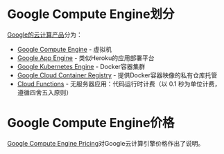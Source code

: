 # Google Compute Engine划分

[Google的云计算产品](https://cloud.google.com/products/compute/?hl=zh-cn)分为：

* [Google Compute Engine](https://cloud.google.com/compute/?hl=zh-cn) - 虚拟机
* [Google App Engine](https://cloud.google.com/appengine/?hl=zh-cn) - 类似Heroku的应用部署平台
* [Google Kubernetes Engine](https://cloud.google.com/kubernetes-engine/?hl=zh-cn) - Docker容器集群
* [Google Cloud Container Registry](https://cloud.google.com/container-registry/?hl=zh-cn) - 提供Docker容器映像的私有仓库托管
* [Cloud Functions](https://cloud.google.com/functions/?hl=zh-cn) - 无服务器应用：代码运行时计费（以 0.1 秒为单位计费，遵循四舍五入原则）

# Google Compute Engine价格

[Google Compute Engine Pricing](https://cloud.google.com/compute/pricing)对Google云计算引擎价格作出了说明。



